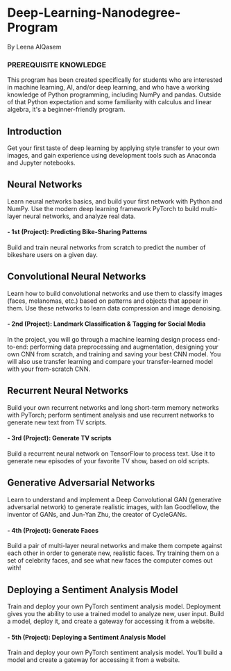 # Deep-Learning-Nanodegree-Program
By Leena AlQasem


### PREREQUISITE KNOWLEDGE
This program has been created specifically for students who are interested in machine learning, AI, and/or deep learning, and who have a working knowledge of Python programming, including NumPy and pandas. Outside of that Python expectation and some familiarity with calculus and linear algebra, it's a beginner-friendly program.

## Introduction
Get your first taste of deep learning by applying style transfer to your own images, and gain experience using development tools such as Anaconda and Jupyter notebooks.

## Neural Networks
Learn neural networks basics, and build your first network with Python and NumPy. Use the modern deep learning framework PyTorch to build multi-layer neural networks, and analyze real data.

#### - 1st (Project): Predicting Bike-Sharing Patterns 
Build and train neural networks from scratch to predict the number of bikeshare users on a given day.

## Convolutional Neural Networks
Learn how to build convolutional networks and use them to classify images (faces, melanomas, etc.) based on patterns and objects that appear in them. Use these networks to learn data compression and image denoising.

#### - 2nd (Project): Landmark Classification & Tagging for Social Media
In the project, you will go through a machine learning design process end-to-end: performing data preprocessing and augmentation, designing your own CNN from scratch, and training and saving your best CNN model. You will also use transfer learning and compare your transfer-learned model with your from-scratch CNN.

## Recurrent Neural Networks
Build your own recurrent networks and long short-term memory networks with PyTorch; perform sentiment analysis and use recurrent networks to generate new text from TV scripts.

#### - 3rd (Project): Generate TV scripts
Build a recurrent neural network on TensorFlow to process text. Use it to generate new episodes of your favorite TV show, based on old scripts.

## Generative Adversarial Networks
Learn to understand and implement a Deep Convolutional GAN (generative adversarial network) to generate realistic images, with Ian Goodfellow, the inventor of GANs, and Jun-Yan Zhu, the creator of CycleGANs.

#### - 4th (Project): Generate Faces
Build a pair of multi-layer neural networks and make them compete against each other in order to generate new, realistic faces. Try training them on a set of celebrity faces, and see what new faces the computer comes out with!

## Deploying a Sentiment Analysis Model
Train and deploy your own PyTorch sentiment analysis model. Deployment gives you the ability to use a trained model to analyze new, user input. Build a model, deploy it, and create a gateway for accessing it from a website.

#### - 5th (Project): Deploying a Sentiment Analysis Model
Train and deploy your own PyTorch sentiment analysis model. You’ll build a model and create a gateway for accessing it from a website.
